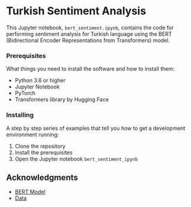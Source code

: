 # Turkish Sentiment Analysis

This Jupyter notebook, `bert_sentiment.ipynb`, contains the code for performing sentiment analysis for Turkish language using the BERT (Bidirectional Encoder Representations from Transformers) model.

### Prerequisites

What things you need to install the software and how to install them:

- Python 3.6 or higher
- Jupyter Notebook
- PyTorch
- Transformers library by Hugging Face

### Installing

A step by step series of examples that tell you how to get a development environment running:

1. Clone the repository
2. Install the prerequisites
3. Open the Jupyter notebook `bert_sentiment_ipynb`

## Acknowledgments

* [BERT Model](https://huggingface.co/dbmdz/bert-base-turkish-cased)
* [Data](https://www.kaggle.com/datasets/ozcan15/turkish-sentiment-analysis-data-beyazperdecom)
